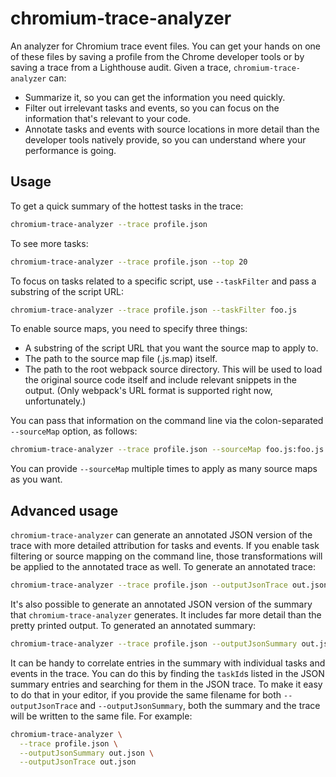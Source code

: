 # chromium-trace-analyzer

An analyzer for Chromium trace event files. You can get your hands on one of
these files by saving a profile from the Chrome developer tools or by saving a
trace from a Lighthouse audit. Given a trace, `chromium-trace-analyzer` can:
* Summarize it, so you can get the information you need quickly.
* Filter out irrelevant tasks and events, so you can focus on the information
  that's relevant to your code.
* Annotate tasks and events with source locations in more detail than the
  developer tools natively provide, so you can understand where your performance
  is going.

## Usage

To get a quick summary of the hottest tasks in the trace:
```bash
chromium-trace-analyzer --trace profile.json
```

To see more tasks:
```bash
chromium-trace-analyzer --trace profile.json --top 20
```

To focus on tasks related to a specific script, use `--taskFilter` and pass a
substring of the script URL:
```bash
chromium-trace-analyzer --trace profile.json --taskFilter foo.js
```

To enable source maps, you need to specify three things:
* A substring of the script URL that you want the source map to apply to.
* The path to the source map file (.js.map) itself.
* The path to the root webpack source directory. This will be used to load the
  original source code itself and include relevant snippets in the output. (Only
  webpack's URL format is supported right now, unfortunately.)

You can pass that information on the command line via the colon-separated
`--sourceMap` option, as follows:
```bash
chromium-trace-analyzer --trace profile.json --sourceMap foo.js:foo.js.map:./src/
```

You can provide `--sourceMap` multiple times to apply as many source maps as you want.

## Advanced usage

`chromium-trace-analyzer` can generate an annotated JSON version of the trace
with more detailed attribution for tasks and events. If you enable task
filtering or source mapping on the command line, those transformations will be
applied to the annotated trace as well. To generate an annotated trace:
```bash
chromium-trace-analyzer --trace profile.json --outputJsonTrace out.json
```

It's also possible to generate an annotated JSON version of the summary that
`chromium-trace-analyzer` generates. It includes far more detail than the pretty
printed output. To generated an annotated summary:
```bash
chromium-trace-analyzer --trace profile.json --outputJsonSummary out.json
```

It can be handy to correlate entries in the summary with individual tasks and
events in the trace. You can do this by finding the `taskId`s listed in the JSON
summary entries and searching for them in the JSON trace. To make it easy to do
that in your editor, if you provide the same filename for both
`--outputJsonTrace` and `--outputJsonSummary`, both the summary and the trace
will be written to the same file. For example:
```bash
chromium-trace-analyzer \
  --trace profile.json \
  --outputJsonSummary out.json \
  --outputJsonTrace out.json
```
